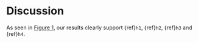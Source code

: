 # Discussion

As seen in <a href="./Results.html#figure-1-cooperation-frequency-by-group">Figure 1</a>,
our results clearly support {ref}`h1`, {ref}`h2`, {ref}`h3` and {ref}`h4`.
